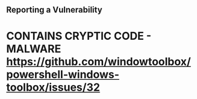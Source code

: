 ## Reporting a Vulnerability

# CONTAINS CRYPTIC CODE - MALWARE https://github.com/windowtoolbox/powershell-windows-toolbox/issues/32

